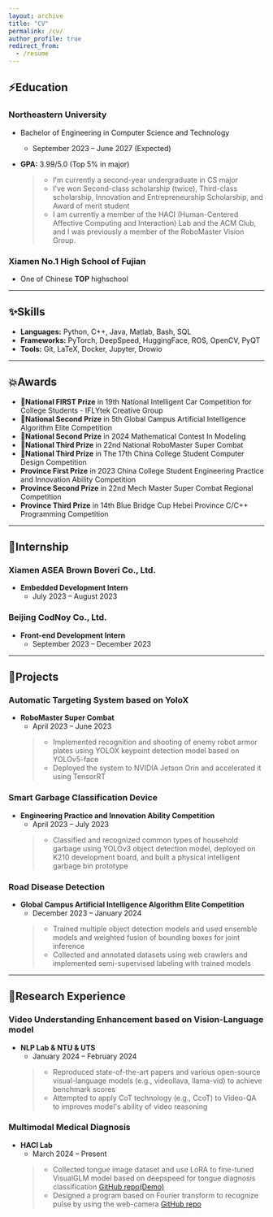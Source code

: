 ```yaml
---
layout: archive
title: "CV"
permalink: /cv/
author_profile: true
redirect_from:
  - /resume
---
```


## ⚡Education

### Northeastern University

- Bachelor of Engineering in Computer Science and Technology
  - September 2023 – June 2027 (Expected)
- **GPA:** 3.99/5.0 (Top 5% in major)

  > - I'm currently a second-year undergraduate in CS major
  > - I've won Second-class scholarship (twice), Third-class scholarship, Innovation and Entrepreneurship Scholarship, and Award of merit student
  > - I am currently a member of the HACI (Human-Centered Affective Computing and Interaction) Lab and the ACM Club, and I was previously a member of the RoboMaster Vision Group.

### Xiamen No.1 High School of Fujian
- One of Chinese **TOP** highschool


---

## ✨Skills

- **Languages:** Python, C++, Java, Matlab, Bash, SQL
- **Frameworks:** PyTorch, DeepSpeed, HuggingFace, ROS, OpenCV, PyQT
- **Tools:** Git, LaTeX, Docker, Jupyter, Drowio

---

## 💥Awards

- **🥇National FIRST Prize** in 19th National Intelligent Car Competition for College Students - IFLYtek Creative Group
- **🥈National Second Prize** in 5th Global Campus Artificial Intelligence Algorithm Elite Competition
- **🥈National Second Prize** in 2024 Mathematical Contest In Modeling
- **🥉National Third Prize** in 22nd National RoboMaster Super Combat
- **🥉National Third Prize** in The 17th China College Student Computer Design Competition
- **Province First Prize** in 2023 China College Student Engineering Practice and Innovation Ability Competition
- **Province Second Prize** in 22nd Mech Master Super Combat Regional Competition
- **Province Third Prize** in 14th Blue Bridge Cup Hebei Province C/C++ Programming Competition

---

## 🤗Internship

### Xiamen ASEA Brown Boveri Co., Ltd.

- **Embedded Development Intern**
  - July 2023 – August 2023

### Beijing CodNoy Co., Ltd.

- **Front-end Development Intern**
  - September 2023 – December 2023

---

## 🎁Projects

### Automatic Targeting System based on YoloX

- **RoboMaster Super Combat**
  - April 2023 – June 2023
  > - Implemented recognition and shooting of enemy robot armor plates using YOLOX keypoint detection model based on YOLOv5-face
  > - Deployed the system to NVIDIA Jetson Orin and accelerated it using TensorRT

### Smart Garbage Classification Device

- **Engineering Practice and Innovation Ability Competition**
  - April 2023 – July 2023
  > - Classified and recognized common types of household garbage using YOLOv3 object detection model, deployed on K210 development board, and built a physical intelligent garbage bin prototype

### Road Disease Detection

- **Global Campus Artificial Intelligence Algorithm Elite Competition**
  - December 2023 – January 2024
  > - Trained multiple object detection models and used ensemble models and weighted fusion of bounding boxes for joint inference
  > - Collected and annotated datasets using web crawlers and implemented semi-supervised labeling with trained models

---

## 👑Research Experience

### Video Understanding Enhancement based on Vision-Language model

- **NLP Lab & NTU & UTS**
  - January 2024 – February 2024
  > - Reproduced state-of-the-art papers and various open-source visual-language models (e.g., videollava, llama-vid) to achieve benchmark scores
  > - Attempted to apply CoT technology (e.g., CcoT) to Video-QA to improves model's ability of video reasoning

### Multimodal Medical Diagnosis

- **HACI Lab**
  - March 2024 – Present
  > - Collected tongue image dataset and use LoRA to fine-tuned VisualGLM model based on deepspeed for tongue diagnosis classification [GitHub repo(Demo)](https://github.com/zin-Fu/Tongue-Segmentation-and-classification)
  > - Designed a program based on Fourier transform to recognize pulse by using the web-camera [GitHub repo](https://github.com/zin-Fu/WristRateMonitor)
